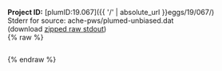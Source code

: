 **Project ID:** [plumID:19.067]({{ '/' | absolute_url }}eggs/19/067/)  
Stderr for source:  ache-pws/plumed-unbiased.dat   
(download [zipped raw stdout](plumed-unbiased.dat.plumed_master.stdout.txt.zip))  
{% raw %}
<pre>
</pre>
{% endraw %}
